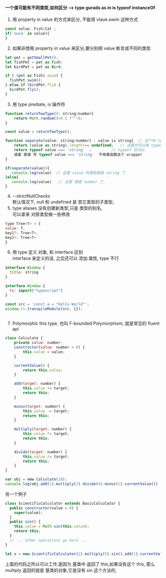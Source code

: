 #### 一个值可能有不同类型,如何区分 --> type gurads  as in is typeof instanceOf
 1.  用 property in value 的方式来区分, 不能用 vlaue.swim 这种方式  
```js
const value: Fish|Cat ;
if('swim' in value){   
}
```
2. 如果非想用 property in value 来区分,要分别把 value 断言成不同的类型  
```js
let pet = getSmallPet();
let fishPet = pet as Fish;
let birdPet = pet as Bird;

if ( (pet as Fish).swim) {
  fishPet.swim();
} else if (birdPet.fly) {
  birdPet.fly();
}
```
3. 用 type prediate, is 操作符  

```js
function returnTwoType(): string|number{
    return Math.random()>0.5 ?"":0;
}

const value = returnTwoType();

function separate(value: string|number) : value is string{  // 这个叫 type  predicate 
    return (value as string).length!== undefined;   // 这里也可以用 typeof  替换   
    return typeof value === 'string'  ;         // typeof 也可以
    或者 直接 写 typeof value === 'string'  不用套函数这个 wrapper 
}

if(separate(value)){
   console.log(value)  // 这里 value 的类型就是 string 了
}else{
   console.log(value)   // 这里 就是 number 了,
}
```

4. --strictNullChecks  
默认情况下, null 和 undefined 是 其它类型的子类型;  
5. type aliases
没有创建新类型,只是 类型的别名,  
可以拿来 对原类型做一些修改  
```js
type Tree<T> = {
value: T,
key1?: Tree<T>,
key2?: Tree<T>
}
```

6. 用 type 定义 对象, 和 interface 区别  
interface 来定义的话, 之后还可以 添加 属性, type 不行  
```js
interface Window {
  title: string
}

interface Window {
  ts: import("typescript")
}

const src = 'const a = "Hello World"';
window.ts.transpileModule(src, {});
        
```
7. Polymorphic this type, 也叫 F-bounded Polymorphism, 就是常见的 fluent api 
```js
class Calculate {
    private value: number;
    constructor(value: number = 0) {
        this.value = value;
    }

    currentValue() {
        return this.value;
    }

    add(target: number) {
        this.value += target;
        return this;
    }

    minus(target: number) {
        this.value -= target;
        return this;
    }

    multiply(target: number) {
        this.value *= target;
        return this;
    }

    divide(target: number) {
        this.value /= target;
        return this;
    }
}

var obj = new Calculate(10);
console.log(obj.add(1).multiply(2).divide(4).minus(1).currentValue())
```

另一个例子  
```js
class ScientificCalculator extends BasicCalculator {
  public constructor(value = 0) {
    super(value);
  }
  public sin() {
    this.value = Math.sin(this.value);
    return this;
  }
  // ... other operations go here ...
}

let v = new ScientificCalculator(2).multiply(5).sin().add(1).currentValue();  
```
上面的代码之所以可以工作,是因为 基类中 返回了 this,如果没有这个 this, 那么 multiply 返回的就是 基类的对象,它是没有 sin 这个方法的,  
